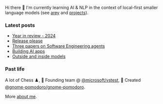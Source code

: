 Hi there 👋 I'm currently learning AI & NLP in the context of local-first smaller language models (see [arey](https://github.com/codito/arey) and [projects](https://codito.in/projects/)).

### Latest posts

<!-- feed start -->
- [Year in review - 2024](https://codito.in/year-in-review-2024/)
- [Release please](https://codito.in/release-please/)
- [Three papers on Software Engineering agents](https://codito.in/notes/software-agent-papers/)
- [Building AI apps](https://codito.in/building-ai-apps/)
- [Outside and inside models](https://codito.in/outside-and-inside-views/)
<!-- feed end -->

### Past life

A lot of Chess ♟️, 🚀 Founding team @ [@microsoft/vstest](https://github.com/microsoft/vstest), 🌱 Created [@gnome-pomodoro/gnome-pomodoro](https://github.com/gnome-pomodoro/gnome-pomodoro).

More [about me](https://codito.in/about).
